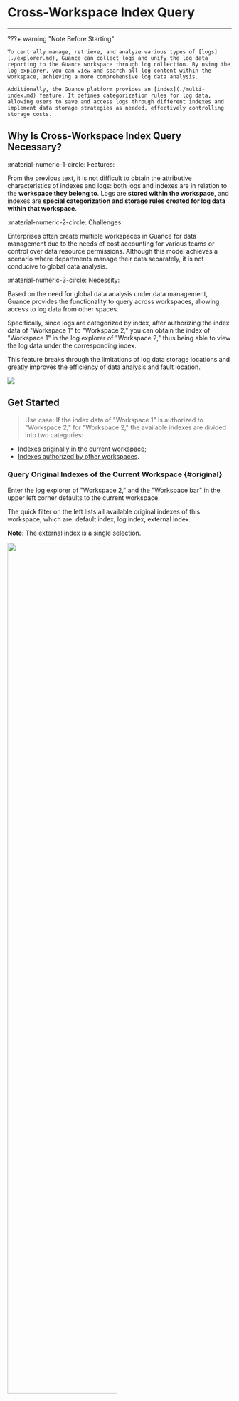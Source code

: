# Cross-Workspace Index Query
---

???+ warning "Note Before Starting"

    To centrally manage, retrieve, and analyze various types of [logs](./explorer.md), Guance can collect logs and unify the log data reporting to the Guance workspace through log collection. By using the log explorer, you can view and search all log content within the workspace, achieving a more comprehensive log data analysis.

    Additionally, the Guance platform provides an [index](./multi-index.md) feature. It defines categorization rules for log data, allowing users to save and access logs through different indexes and implement data storage strategies as needed, effectively controlling storage costs.

## Why Is Cross-Workspace Index Query Necessary?

:material-numeric-1-circle: Features:

From the previous text, it is not difficult to obtain the attributive characteristics of indexes and logs: both logs and indexes are in relation to the **workspace they belong to**. Logs are **stored within the workspace**, and indexes are **special categorization and storage rules created for log data within that workspace**.

:material-numeric-2-circle: Challenges:

Enterprises often create multiple workspaces in Guance for data management due to the needs of cost accounting for various teams or control over data resource permissions. Although this model achieves a scenario where departments manage their data separately, it is not conducive to global data analysis.

:material-numeric-3-circle: Necessity:

Based on the need for global data analysis under data management, Guance provides the functionality to query across workspaces, allowing access to log data from other spaces.

Specifically, since logs are categorized by index, after authorizing the index data of "Workspace 1" to "Workspace 2," you can obtain the index of "Workspace 1" in the log explorer of "Workspace 2," thus being able to view the log data under the corresponding index.

This feature breaks through the limitations of log data storage locations and greatly improves the efficiency of data analysis and fault location.

![](img/cross-workspace-index-6.png)

## Get Started

> Use case: If the index data of "Workspace 1" is authorized to "Workspace 2," for "Workspace 2," the available indexes are divided into two categories:

- [Indexes originally in the current workspace](#original);
- [Indexes authorized by other workspaces](#others).

### Query Original Indexes of the Current Workspace {#original}

Enter the log explorer of "Workspace 2," and the "Workspace bar" in the upper left corner defaults to the current workspace.

The quick filter on the left lists all available original indexes of this workspace, which are: default index, log index, external index.

**Note**: The external index is a single selection.

<img src="../img/cross-workspace-index.png" width="70%" >

### Query Indexes Authorized by Other Workspaces {#others}

> If "Workspace 2" needs to use the index data of "Workspace 1," to perform cross-workspace index authorization, it is divided into two steps:

1. In the workspace that needs to perform the authorization (Workspace 1), authorize the corresponding log items and indexes;
2. Enter the workspace that has been authorized (Workspace 2) and select the index item for application.

> For more operational details, see [Cross-Workspace Authorization](../management/data-authorization.md#site).

Once the above two steps are completed, the index authorization of "Workspace 1" to "Workspace 2" has been completed. At this point, enter the authorized workspace---**"Workspace 2" > Log Explorer**.

#### Selecting the Workspace

Click the **Workspace** dropdown box to view all available workspaces. This supports single/multiple selection.

???+ warning "Note"

    1. The list of available workspaces here only includes workspaces that meet three conditions: belong to the same cluster; have completed the authorization operation; the authorized data scope includes log data.
    2. Selecting a single space will directly display the name of the selected workspace in the workspace bar; when selecting multiple workspaces, it will be displayed as: n items selected, click to view specific options.


<img src="../img/cross-workspace-index-1.png" width="70%" >

#### Select the Index

After selecting the workspace, the indexes under that workspace will be synchronized and listed in the **Quick Filter**:

???+ warning "Note"

    1. External indexes do not support cross-workspace queries. Only when selecting the current workspace can the external index be used. If other workspaces are selected, the external index will not be available.
    2. The log index defaults to `default`, and when selecting multiple workspaces, all default indexes under multiple spaces will be grouped under the same `default` index.
    3. The indexes authorized by cross-workspace are only synchronized and listed within the scope of the authorization.

### Analyze Log Data

**Note**: Cross-workspace index queries **only affect the channel of log data acquisition**, other log analysis functions **are not affected**.

After selecting the workspace and index in the log explorer, you can normally use the original functions of the log explorer, such as search, quick filter, status diagram display, and analysis, etc.

### Delete an Index

If you delete the index `whytest` under "Workspace 1," since this index has been authorized to other spaces, a confirmation prompt will appear when deleting, click **OK** to delete the index.

Once the deletion is confirmed, this change will immediately affect "Workspace 2," and the corresponding index will not be available.

![](img/cross-workspace-index-2.png)

## FAQ

:material-chat-question: After the index of "Workspace 1" is authorized to "Workspace 2," how to cancel the authorization?

Revoking the authorization of the index is divided into the following two cases:

:material-numeric-1-circle: The scope of authorization only includes log data

If only logs are authorized, you can directly click **Delete** in the authorization list to revoke all index item authorizations for "Workspace 2."

![](img/cross-workspace-index-3.png)

:material-numeric-2-circle: The scope of authorization includes other data types

If the scope of authorization includes other data types in addition to logs, you can click **Edit** to remove the log item from the authorization scope.

**Note**:

- After deleting logs from the data scope, the log index input field will also be synchronized and closed.
- After the index is deleted, it is equivalent to deleting the authorization of log data. This means that all log data of "Workspace 1" and "Workspace 2" will not be interconnected, and the log explorer of "Workspace 2" will not be able to select "Workspace 1" when selecting the workspace.

![](img/cross-workspace-index-4.png)


:material-chat-question: How can I query the external index of other workspaces?

First, it needs to be defined that external indexes are bound to the Guance platform from [external channels (SLS Logstore, Elasticsearch, OpenSearch)](./multi-index.md).

So, if you need to use any external index, just bind this external index directly to this workspace. When using it, select the default current workspace in the log explorer and select the corresponding external index for the query.

